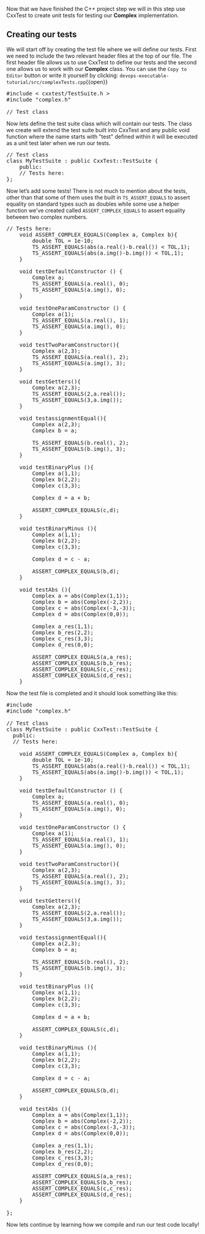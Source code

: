 <!--Writing and running CxxTest  -->
Now that we have finished the C++ project step we will in this step use CxxTest to create unit tests for testing our **Complex** implementation. 

## Creating our tests
We will start off by creating the test file where we will define our tests. First we need to include the two relevant header files at the top of our file. The first header file allows us to use CxxTest to define our tests and the second one allows us to work with our **Complex** class. You can use the `Copy to Editor` button or write it yourself by clicking: `devops-executable-tutorial/src/complexTests.cpp`{{open}}

<pre class="file" data-filename="devops-executable-tutorial/src/complexTests.cpp" data-target="replace">
#include < cxxtest/TestSuite.h >
#include "complex.h"

// Test class
</pre>


Now lets define the test suite class which will contain our tests. The class we create will extend the test suite built into CxxTest and any public void function where the name starts with "test" defined within it will be executed as a unit test later when we run our tests.

<pre class="file" data-filename="devops-executable-tutorial/src/complexTests.cpp" data-target="insert" data-marker='// Test class'>
// Test class
class MyTestSuite : public CxxTest::TestSuite {
    public:
    // Tests here:
};
</pre>

Now let’s add some tests! There is not much to mention about the tests, other than that some of them uses the built in `TS_ASSERT_EQUALS` to assert equality on standard types such as doubles while some use a helper function we've created called `ASSERT_COMPLEX_EQUALS` to assert equality between two complex numbers.

<pre class="file" data-filename="devops-executable-tutorial/src/complexTests.cpp" data-target="insert" data-marker='// Tests here:'>
// Tests here:
    void ASSERT_COMPLEX_EQUALS(Complex a, Complex b){
        double TOL = 1e-10;
        TS_ASSERT_EQUALS(abs(a.real()-b.real()) < TOL,1);
        TS_ASSERT_EQUALS(abs(a.img()-b.img()) < TOL,1);
    }

    void testDefaultConstructor () { 
        Complex a;
        TS_ASSERT_EQUALS(a.real(), 0);
        TS_ASSERT_EQUALS(a.img(), 0);
    }

    void testOneParamConstructor () { 
        Complex a(1);
        TS_ASSERT_EQUALS(a.real(), 1);
        TS_ASSERT_EQUALS(a.img(), 0);
    }

    void testTwoParamConstructor(){
        Complex a(2,3);
        TS_ASSERT_EQUALS(a.real(), 2);
        TS_ASSERT_EQUALS(a.img(), 3);
    }

    void testGetters(){
        Complex a(2,3);
        TS_ASSERT_EQUALS(2,a.real());
        TS_ASSERT_EQUALS(3,a.img());
    }

    void testassignmentEqual(){
        Complex a(2,3);
        Complex b = a;

        TS_ASSERT_EQUALS(b.real(), 2);
        TS_ASSERT_EQUALS(b.img(), 3);
    }

    void testBinaryPlus (){
        Complex a(1,1);
        Complex b(2,2);
        Complex c(3,3);

        Complex d = a + b;

        ASSERT_COMPLEX_EQUALS(c,d);
    }

    void testBinaryMinus (){
        Complex a(1,1);
        Complex b(2,2);
        Complex c(3,3);

        Complex d = c - a;

        ASSERT_COMPLEX_EQUALS(b,d);
    }
    
    void testAbs (){
        Complex a = abs(Complex(1,1));
        Complex b = abs(Complex(-2,2));
        Complex c = abs(Complex(-3,-3));
        Complex d = abs(Complex(0,0));

        Complex a_res(1,1);
        Complex b_res(2,2);
        Complex c_res(3,3);
        Complex d_res(0,0);

        ASSERT_COMPLEX_EQUALS(a,a_res);
        ASSERT_COMPLEX_EQUALS(b,b_res);
        ASSERT_COMPLEX_EQUALS(c,c_res);
        ASSERT_COMPLEX_EQUALS(d,d_res);
    }
</pre>

Now the test file is completed and it should look something like this:
<pre class="file" data-filename="devops-executable-tutorial/src/complexTests.cpp" data-target="replace">
#include <cxxtest/TestSuite.h>
#include "complex.h"

// Test class
class MyTestSuite : public CxxTest::TestSuite {
  public:
  // Tests here:

    void ASSERT_COMPLEX_EQUALS(Complex a, Complex b){
        double TOL = 1e-10;
        TS_ASSERT_EQUALS(abs(a.real()-b.real()) < TOL,1);
        TS_ASSERT_EQUALS(abs(a.img()-b.img()) < TOL,1);
    }

    void testDefaultConstructor () { 
        Complex a;
        TS_ASSERT_EQUALS(a.real(), 0);
        TS_ASSERT_EQUALS(a.img(), 0);
    }

    void testOneParamConstructor () { 
        Complex a(1);
        TS_ASSERT_EQUALS(a.real(), 1);
        TS_ASSERT_EQUALS(a.img(), 0);
    }

    void testTwoParamConstructor(){
        Complex a(2,3);
        TS_ASSERT_EQUALS(a.real(), 2);
        TS_ASSERT_EQUALS(a.img(), 3);
    }

    void testGetters(){
        Complex a(2,3);
        TS_ASSERT_EQUALS(2,a.real());
        TS_ASSERT_EQUALS(3,a.img());
    }

    void testassignmentEqual(){
        Complex a(2,3);
        Complex b = a;

        TS_ASSERT_EQUALS(b.real(), 2);
        TS_ASSERT_EQUALS(b.img(), 3);
    }

    void testBinaryPlus (){
        Complex a(1,1);
        Complex b(2,2);
        Complex c(3,3);

        Complex d = a + b;

        ASSERT_COMPLEX_EQUALS(c,d);
    }

    void testBinaryMinus (){
        Complex a(1,1);
        Complex b(2,2);
        Complex c(3,3);

        Complex d = c - a;

        ASSERT_COMPLEX_EQUALS(b,d);
    }
    
    void testAbs (){
        Complex a = abs(Complex(1,1));
        Complex b = abs(Complex(-2,2));
        Complex c = abs(Complex(-3,-3));
        Complex d = abs(Complex(0,0));

        Complex a_res(1,1);
        Complex b_res(2,2);
        Complex c_res(3,3);
        Complex d_res(0,0);

        ASSERT_COMPLEX_EQUALS(a,a_res);
        ASSERT_COMPLEX_EQUALS(b,b_res);
        ASSERT_COMPLEX_EQUALS(c,c_res);
        ASSERT_COMPLEX_EQUALS(d,d_res);
    }    

};
</pre>

Now lets continue by learning how we compile and run our test code locally!